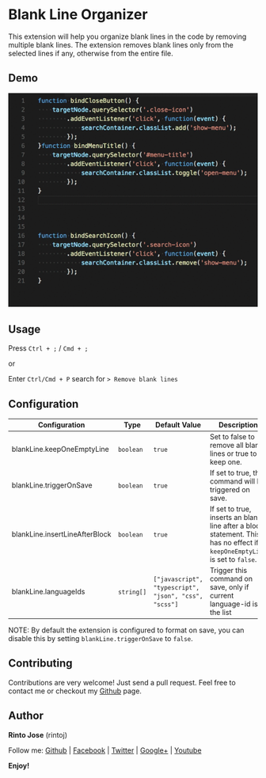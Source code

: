 # Blank Line Organizer

This extension will help you organize blank lines in the code by removing multiple blank lines. The extension removes blank lines only from the selected lines if any, otherwise from the entire file.

## Demo

![Demo](./demo/demo.gif)

## Usage

Press `Ctrl + ;` / `Cmd + ;`

or

Enter `Ctrl/Cmd + P` search for `> Remove blank lines`

## Configuration

| Configuration                   | Type      | Default Value | Description
| ------------------------------- | --------- | ------------- | -----------------------------
| blankLine.keepOneEmptyLine      | `boolean` | `true`        | Set to false to remove all blank lines or true to keep one.
| blankLine.triggerOnSave         | `boolean` | `true`        | If set to true, the command will be triggered on save.
| blankLine.insertLineAfterBlock  | `boolean` | `true`        | If set to true, inserts an blank line after a block statement. This has no effect if `keepOneEmptyLine` is set to `false`.
| blankLine.languageIds           | `string[]`| `["javascript", "typescript", "json", "css", "scss"]` | Trigger this command on save, only if current language-id is in the list

NOTE: By default the extension is configured to format on save, you can disable this by setting `blankLine.triggerOnSave` to `false`.

## Contributing

Contributions are very welcome! Just send a pull request. Feel free to contact me or checkout my [Github](https://github.com/rintoj/blank-line-organizer) page.

## Author

**Rinto Jose** (rintoj)

Follow me:
  [Github](https://github.com/rintoj)
| [Facebook](https://www.facebook.com/rinto.jose)
| [Twitter](https://twitter.com/rintoj)
| [Google+](https://plus.google.com/+RintoJoseMankudy)
| [Youtube](https://youtube.com/+RintoJoseMankudy)


**Enjoy!**
